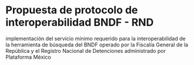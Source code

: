 # Propuesta de protocolo de interoperabilidad BNDF - RND
implementación del servicio mínimo requerido para la interoperabilidad de la herramienta de búsqueda del BNDF operado por la Fiscalía General de la República 
y el Registro Nacional de Detenciones administrado por Plataforma México
